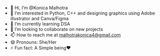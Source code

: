 - 👋 Hi, I’m @Konica Malhotra
- 👀 I’m interested in Python, C++ and designing graphics using Adobe illustrator and Canva/Figma
- 🌱 I’m currently learning DSA 
- 💞️ I’m looking to collaborate on new projects
- 📫 How to reach me at malhotrakonica4@gmail.com
- 😄 Pronouns: She/Her
- ⚡ Fun fact: A Simple being❤️

<!---
KonicaMalhotra/KonicaMalhotra is a ✨ special ✨ repository because its `README.md` (this file) appears on your GitHub profile.
You can click the Preview link to take a look at your changes.
--->
